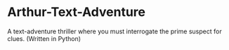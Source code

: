 # Arthur-Text-Adventure
A text-adventure thriller where you must interrogate the prime suspect for clues. (Written in Python)
